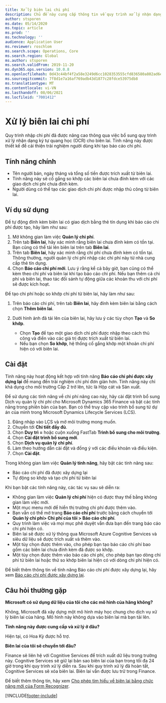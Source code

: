 ```yaml
---
title: Xử lý biên lai chi phí
description: Chủ đề này cung cấp thông tin về quy trình xử lý nhận dạng ký tự quang học (OCR) cho biên lai. Tính năng này được thiết kế để cải thiện trải nghiệm người dùng khi tạo báo cáo chi phí trong Microsoft Dynamics 365 Finance.
author: stsporen
ms.date: 05/14/2020
ms.topic: article
ms.prod: ''
ms.technology: ''
audience: Application User
ms.reviewer: roschlom
ms.search.scope: Operations, Core
ms.search.region: Global
ms.author: stsporen
ms.search.validFrom: 2019-11-20
ms.dyn365.ops.version: 10.0.8
ms.openlocfilehash: 0d43c44bf4f2a58e3249d6cc1028353555cfd836580a802ad6e1878dc9b2e263
ms.sourcegitcommit: 7f8d1e7a16af769adb43d1877c28fdce53975db8
ms.translationtype: MT
ms.contentlocale: vi-VN
ms.lasthandoff: 08/06/2021
ms.locfileid: "7001412"
---
```

# <a name="expense-receipt-processing"></a>Xử lý biên lai chi phí

Quy trình nhập chi phí đã được nâng cao thông qua việc bổ sung quy trình xử lý nhận dạng ký tự quang học (OCR) cho biên lai. Tính năng này được thiết kế để cải thiện trải nghiệm người dùng khi tạo báo cáo chi phí.

## <a name="key-features"></a>Tính năng chính

- Tên người bán, ngày tháng và tổng số tiền được trích xuất từ biên lai.
- Tính năng này sẽ cố gắng so khớp các biên lai chưa đính kèm với các giao dịch chi phí chưa đính kèm.
- Người dùng có thể tạo các giao dịch chi phí được nhập thủ công từ biên lai.

## <a name="usage-examples"></a>Ví dụ sử dụng

Để tự động đính kèm biên lai có giao dịch bằng thẻ tín dụng khi báo cáo chi phí được tạo, hãy làm như sau:

  1. Mở không gian làm việc **Quản lý chi phí**.
  2. Trên tab **Biên lai**, hãy xác minh rằng biên lai chưa đính kèm có tồn tại. Bạn cũng có thể tải lên biên lai trên tab **Biên lai**.
  3. Trên tab **Biên lai**, hãy xác minh rằng chi phí chưa đính kèm có tồn tại. Thông thường, người quản lý chi phí nhập các chi phí này từ nhà cung cấp thẻ tín dụng.
  4. Chọn **Báo cáo chi phí mới**. Lưu ý rằng kể cả bây giờ, bạn cũng có thể kèm theo chi phí và biên lai khi tạo báo cáo chi phí. Nếu bạn thêm cả chi phí và biên lai, thao tác đối sánh tự động giữa các khoản thu với chi phí sẽ được kích hoạt.

Để tạo chi phí hoặc so khớp chi phí từ biên lai, hãy làm như sau:

  1. Trên báo cáo chi phí, trên tab **Biên lai**, hãy đính kèm biên lai bằng cách chọn **Thêm biên lai**.
  2. Dưới hình ảnh đã tải lên của biên lai, hãy lưu ý các tùy chọn **Tạo** và **So khớp**.

      - Chọn **Tạo** để tạo một giao dịch chi phí được nhập theo cách thủ công và điền vào các giá trị được trích xuất từ biên lai.
      - Nếu bạn chọn **So khớp**, hệ thống cố gắng khớp một khoản chi phí hiện có với biên lai.

## <a name="installation"></a>Cài đặt

Tính năng này hoạt động kết hợp với tính năng **Báo cáo chi phí được xây dựng lại** để mang đến trải nghiệm chi phí đơn giản hơn. Tính năng này chỉ khả dụng cho môi trường Cấp 2 trở lên, tức là Hộp cát và Sản xuất.

Để sử dụng các tính năng về chi phí nâng cao này, hãy cài đặt trình bổ sung Dịch vụ quản lý chi phí cho Microsoft Dynamics 365 Finance và bật các tính năng trong phiên bản của bạn. Bạn có thể truy cập vào trình bổ sung từ dự án của mình trong Microsoft Dynamics Lifecycle Services (LCS).

1. Đăng nhập vào LCS và mở môi trường mong muốn.
2. Chuyển tới **Chi tiết đầy đủ**.
3. Chọn **Duy trì =** hoặc cuộn xuống FastTab **Trình bổ sung cho môi trường**.
4. Chọn **Cài đặt trình bổ sung mới**.
5. Chọn **Dịch vụ quản lý chi phí**.
6. Làm theo hướng dẫn cài đặt và đồng ý với các điều khoản và điều kiện.
7. Chọn **Cài đặt**.

Trong không gian làm việc **Quản lý tính năng**, hãy bật các tính năng sau:

- Báo cáo chi phí đã được xây dựng lại
- Tự động so khớp và tạo chi phí từ biên lai

Khi bạn bật các tính năng này, các tác vụ sau sẽ diễn ra:

- Không gian làm việc **Quản lý chi phí** hiện có được thay thế bằng không gian làm việc mới.
- Một mục menu mới để hiển thị trường chi phí được thêm vào.
- Bạn vẫn có thể mở trang **Báo cáo chi phí** trước bằng cách chuyển tới **Quản lý chi phí> Chi phí của tôi > Báo cáo chi phí**.
- Quy trình làm việc và mọi mục phê duyệt vẫn đưa bạn đến trang báo cáo chi phí hiện có.
- Biên lai sẽ được xử lý thông qua Microsoft Azure Cognitive Services và siêu dữ liệu sẽ được trích xuất và thêm vào.
- Một tùy chọn được thêm vào, cho phép bạn tạo báo cáo chi phí bao gồm các biên lai chưa đính kèm đã được so khớp.
- Một tùy chọn được thêm vào báo cáo chi phí, cho phép bạn tạo dòng chi phí từ biên lai hoặc thử so khớp biên lai hiện có với dòng chi phí hiện có.

Để biết thêm thông tin về tính năng Báo cáo chi phí được xây dựng lại, hãy xem [Báo cáo chi phí được xây dựng lại](ExpenseWorkspaceNew.md).

## <a name="frequently-asked-questions"></a>Câu hỏi thường gặp

**Microsoft có sử dụng dữ liệu của tôi cho các mô hình của hãng không?**

Không, Microsoft đã xây dựng một mô hình máy học chung cho dịch vụ xử lý biên lai của hãng. Mô hình này không dựa vào biên lai mà bạn tải lên.

**Tính năng này được cung cấp và xử lý ở đâu?**

Hiện tại, có Hoa Kỳ được hỗ trợ.

**Biên lai của tôi sẽ chuyển tới đâu?**

Finance sẽ liên hệ với Cognitive Services để trích xuất dữ liệu trong trường này. Cognitive Services sẽ giữ lại bản sao biên lai của bạn trong tối đa 24 giờ trong khi quy trình xử lý diễn ra. Sau khi quy trình xử lý đã hoàn tất, Cognitive Services sẽ xóa biên lai. Biên lai vẫn được lưu trữ trong Finance.

Để biết thêm thông tin, hãy xem [Cho phép tìm hiểu về biên lai bằng chức năng mới của Form Recognizer](https://azure.microsoft.com/blog/enable-receipt-understanding-with-form-recognizer-s-new-capability/).


[!INCLUDE[footer-include](../includes/footer-banner.md)]